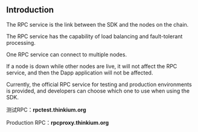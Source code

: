 ## Introduction

The RPC service is the link between the SDK and the nodes on the chain.

The RPC service has the capability of load balancing and fault-tolerant processing.

One RPC service can connect to multiple nodes.

If a node is down while other nodes are live, it will not affect the RPC service, and then the Dapp application will not be affected.



Currently, the official RPC service for testing and production environments is provided, and developers can choose which one to use when using the SDK.



测试RPC：**rpctest.thinkium.org**

Production RPC：**rpcproxy.thinkium.org**

